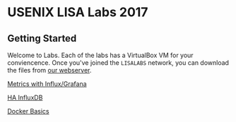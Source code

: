 # USENIX LISA Labs 2017
## Getting Started
Welcome to Labs. Each of the labs has a VirtualBox VM for your conviencence. Once you've joined the `LISALABS` network, you can download the files from [our webserver](http://service.lisalabs/virtualbox).

[Metrics with Influx/Grafana](https://github.com/ultramathman/lisalabs17/blob/master/influxdb_grafana.md)

[HA InfluxDB](https://github.com/ultramathman/lisalabs17/blob/master/influxdb_ha.md)

[Docker Basics](https://github.com/ultramathman/lisalabs17/blob/master/docker.md)




